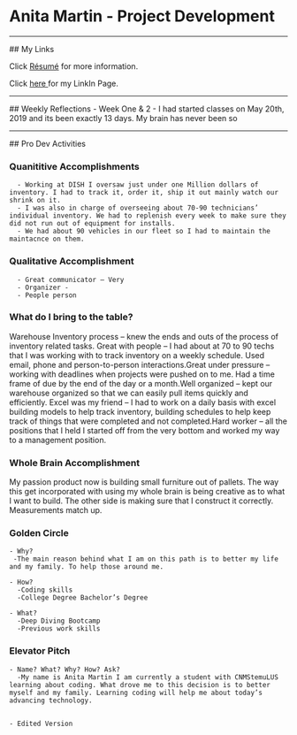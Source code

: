 # Anita Martin - Project Development

<hr />
## My Links

Click [R&eacute;sum&eacute;](Resume06042019.pdf) for more information.

Click <a href= "https://www.linkedin.com/in/anita-martin-84bb78183/"> here <a/> for my LinkIn Page.

<hr />
## Weekly Reflections
  - Week One & 2
    - I had started classes on May 20th, 2019 and its been exactly 13 days. My brain has never been so 
  
<hr />
## Pro Dev Activities

### Quanititive Accomplishments
      - Working at DISH I oversaw just under one Million dollars of inventory. I had to track it, order it, ship it out mainly watch our shrink on it.
      - I was also in charge of overseeing about 70-90 technicians’ individual inventory. We had to replenish every week to make sure they did not run out of equipment for installs.
      - We had about 90 vehicles in our fleet so I had to maintain the maintacnce on them.

### Qualitative Accomplishment
      - Great communicator – Very   
      - Organizer -   
      - People person   
    
### What do I bring to the table?
<p>Warehouse Inventory process – knew the ends and outs of the process of inventory related tasks.
Great with people – I had about at 70 to 90 techs that I was working with to track inventory on a weekly schedule. Used email, phone and person-to-person interactions.Great under pressure – working with deadlines when projects were pushed on to me. Had a time frame of due by the end of the day or a month.Well organized – kept our warehouse organized so that we can easily pull items quickly and efficiently.
Excel was my friend – I had to work on a daily basis with excel building models to help track inventory, building schedules to help keep track of things that were completed and not completed.Hard worker – all the positions that I held I started off from the very bottom and worked my way to a management position.</p>

    
### Whole Brain Accomplishment
<p>My passion product now is building small furniture out of pallets. The way this get incorporated with using my whole brain is being creative as to what I want to build. The other side is making sure that I construct it correctly. Measurements match up.</p>

    
    
### Golden Circle
    - Why?
     -The main reason behind what I am on this path is to better my life and my family. To help those around me.

    - How?
      -Coding skills
      -College Degree Bachelor’s Degree 

    - What?
      -Deep Diving Bootcamp
      -Previous work skills

    
### Elevator Pitch
    - Name? What? Why? How? Ask?
      -My name is Anita Martin I am currently a student with CNMStemuLUS learning about coding. What drove me to this decision is to better myself and my family. Learning coding will help me about today’s advancing technology. 

    
    - Edited Version
    

